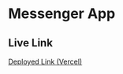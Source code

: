 # Messenger App

## Live Link

[Deployed Link (Vercel)](https://debanjan-messenger-clone.vercel.app)
